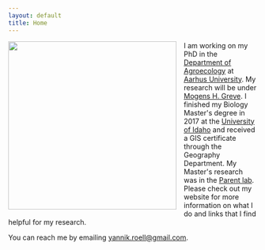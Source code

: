```yaml
---
layout: default
title: Home
---
```


<img style="float: left; margin: 0px 15px 15px 0px;"
src="https://cloud.githubusercontent.com/assets/14020037/10472907/e98910a8-71da-11e5-8f7c-8b0205eb0a2c.JPG" width="340" />

I am working on my PhD in the [Department of Agroecology](http://agro.au.dk/en/) at [Aarhus University](http://www.au.dk/en/). My research will be under [Mogens H. Greve](http://pure.au.dk/portal/en/persons/mogens-humlekrog-greve(05546eb7-e25b-47e7-b866-0ea88c4b09c7).html). I finished my Biology Master's degree in 2017 at the [University of Idaho](http://www.uidaho.edu/sci/biology) and received a GIS certificate through the Geography Department. My Master's research was in the [Parent lab](http://webpages.uidaho.edu/parentlab/Parent_lab/Parent_lab___Home.html). Please check out my website for more information on what I do and links that I find helpful for my research.

You can reach me by emailing yannik.roell@gmail.com.
